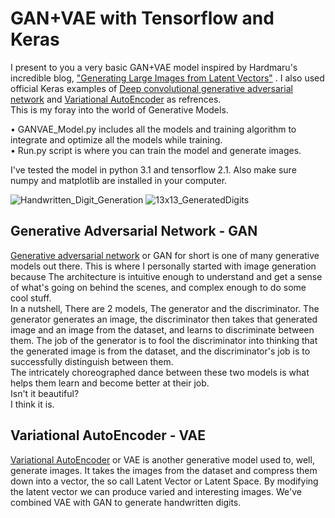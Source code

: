 # GAN+VAE with Tensorflow and Keras
I present to you a very basic GAN+VAE model inspired by Hardmaru's incredible blog,
["Generating Large Images from Latent Vectors"](https://blog.otoro.net/2016/04/01/generating-large-images-from-latent-vectors/) . I also used official Keras examples of [Deep convolutional generative adversarial network](https://keras.io/examples/generative/dcgan_overriding_train_step/) and [Variational AutoEncoder](https://keras.io/examples/generative/vae/) as refrences.  
This is my foray into the world of Generative Models.

• GANVAE_Model.py includes all the models and training algorithm to integrate and optimize all the models while training.  
• Run.py script is where you can train the model and generate images.  

I've tested the model in python 3.1 and tensorflow 2.1. Also make sure numpy and matplotlib are installed in your computer.

![Handwritten_Digit_Generation](https://user-images.githubusercontent.com/74816223/201645277-99f4ff5e-6143-47cd-865c-bf22b384ab45.gif)
![13x13_GeneratedDigits](https://user-images.githubusercontent.com/74816223/201643032-97686499-1205-42ef-8a6b-7c54a00083d6.png)

## Generative Adversarial Network - GAN
[Generative adversarial network](https://www.wikiwand.com/en/Generative_adversarial_network) or GAN for short is one of many generative models out there. This is where I personally started with image generation because The architecture is intuitive enough to understand and get a sense of what's going on behind the scenes, and complex enough to do some cool stuff.   
In a nutshell, There are 2 models, The generator and the discriminator. The generator generates an image, the discriminator then takes that generated image and an image from the dataset, and learns to discriminate between them. The job of the generator is to fool the discriminator into thinking that the generated image is from the dataset, and the discriminator's job is to successfully distinguish between them.  
The intricately choreographed dance between these two models is what helps them learn and become better at their job.  
Isn't it beautiful?  
I think it is.  

## Variational AutoEncoder - VAE
[Variational AutoEncoder](https://www.wikiwand.com/en/Variational_autoencoder) or VAE is another generative model used to, well, generate images. It takes the images from the dataset and compress them down into a vector, the so call Latent Vector or Latent Space. By modifying the latent vector we can produce varied and interesting images. We've combined VAE with GAN to generate handwritten digits.
